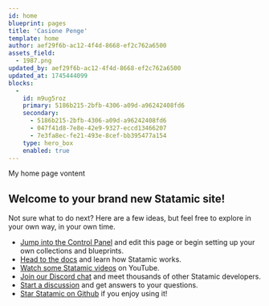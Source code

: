```yaml
---
id: home
blueprint: pages
title: 'Casione Penge'
template: home
author: aef29f6b-ac12-4f4d-8668-ef2c762a6500
assets_field:
  - 1987.png
updated_by: aef29f6b-ac12-4f4d-8668-ef2c762a6500
updated_at: 1745444099
blocks:
  -
    id: m9ug5roz
    primary: 5186b215-2bfb-4306-a09d-a96242408fd6
    secondary:
      - 5186b215-2bfb-4306-a09d-a96242408fd6
      - 047f41d8-7e8e-42e9-9327-eccd13466207
      - 7e3fa8ec-fe21-493e-8cef-bb395477a154
    type: hero_box
    enabled: true
---
```

My home page vontent 
## Welcome to your brand new Statamic site!

Not sure what to do next? Here are a few ideas, but feel free to explore in your own way, in your own time.

- [Jump into the Control Panel](/cp) and edit this page or begin setting up your own collections and blueprints.
- [Head to the docs](https://statamic.dev) and learn how Statamic works.
- [Watch some Statamic videos](https://youtube.com/statamic) on YouTube.
- [Join our Discord chat](https://statamic.com/discord) and meet thousands of other Statamic developers.
- [Start a discussion](https://github.com/statamic/cms/discussions) and get answers to your questions.
- [Star Statamic on Github](https://github.com/statamic/cms) if you enjoy using it!